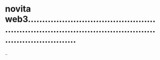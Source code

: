 # novita web3...........................................................................................................................
..
